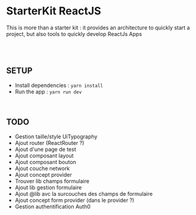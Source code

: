 # StarterKit ReactJS

This is more than a starter kit : it provides an architecture to quickly start a project, but also tools to quickly develop ReactJs Apps

<br />
<br />

## SETUP

 - Install dependencies : `yarn install`
 - Run the app : `yarn run dev`

<br />

## TODO

 - Gestion taille/style UiTypography
 - Ajout router (ReactRouter ?)
 - Ajout d'une page de test
 - Ajout composant layout
 - Ajout composant bouton
 - Ajout couche network
 - Ajout concept provider
 - Trouver lib champs formulaire
 - Ajout lib gestion formulaire
 - Ajout @lib avc la surcouches des champs de formulaire
 - Ajout concept form provider (dans le provider ?)
 - Gestion authentification Auth0

<br />
